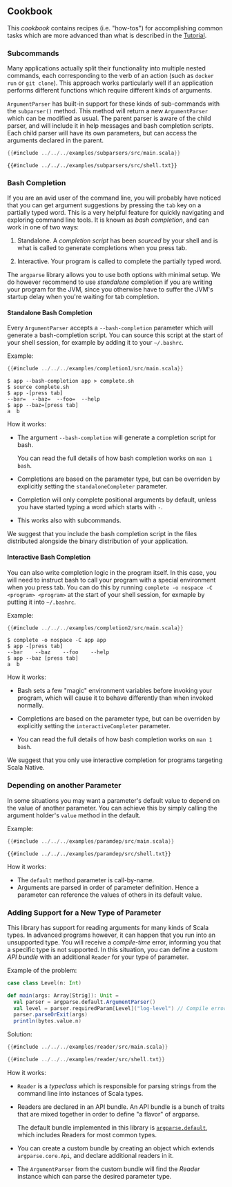 ## Cookbook

This *cookbook* contains recipes (i.e. "how-tos") for accomplishing common tasks
which are more advanced than what is described in the [Tutorial](#tutorial).

### Subcommands

Many applications actually split their functionality into multiple nested
commands, each corresponding to the verb of an action (such as `docker run` or
`git clone`). This approach works particularly well if an application performs
different functions which require different kinds of arguments.

`ArgumentParser` has built-in support for these kinds of sub-commands with the
`subparser()` method. This method will return a new `ArgumentParser` which can
be modified as usual. The parent parser is aware of the child parser, and will
include it in help messages and bash completion scripts. Each child parser will
have its own parameters, but can access the arguments declared in the parent.

```scala
{{#include ../../../examples/subparsers/src/main.scala}}
```

```
{{#include ../../../examples/subparsers/src/shell.txt}}
```

### Bash Completion

If you are an avid user of the command line, you will probably have noticed that
you can get argument suggestions by pressing the `tab` key on a partially typed
word. This is a very helpful feature for quickly navigating and exploring
command line tools. It is known as *bash completion*, and can work in one of two
ways:

1. Standalone. A *completion script* has been *sourced* by your shell and is
   what is called to generate completions when you press tab.

2. Interactive. Your program is called to complete the partially typed word.

The `argparse` library allows you to use both options with minimal setup. We do
however recommend to use *standalone* completion if you are writing your program
for the JVM, since you otherwise have to suffer the JVM's startup delay when
you're waiting for tab completion.

#### Standalone Bash Completion

Every `ArgumentParser` accepts a `--bash-completion` parameter which will
generate a bash-completion script. You can source this script at the start of
your shell session, for example by adding it to your `~/.bashrc`.

Example:

```scala
{{#include ../../../examples/completion1/src/main.scala}}
```

```
$ app --bash-completion app > complete.sh
$ source complete.sh
$ app -[press tab]
--bar=  --baz=  --foo=  --help
$ app --baz=[press tab]
a  b
```

How it works:

- The argument `--bash-completion` will generate a completion script for bash.

  You can read the full details of how bash completion works on `man 1 bash`.

- Completions are based on the parameter type, but can be overriden by
  explicitly setting the `standaloneCompleter` parameter.

- Completion will only complete positional arguments by default, unless you have
  started typing a word which starts with `-`.

- This works also with subcommands.

We suggest that you include the bash completion script in the files distributed alongside the binary distribution of your application.

#### Interactive Bash Completion

You can also write completion logic in the program itself. In this case, you
will need to instruct bash to call your program with a special environment when
you press tab. You can do this by running `complete -o nospace -C <program>
<program>` at the start of your shell session, for exmaple by putting it into
`~/.bashrc`.

Example:

```scala
{{#include ../../../examples/completion2/src/main.scala}}
```

```
$ complete -o nospace -C app app
$ app -[press tab]
--bar    --baz    --foo    --help
$ app --baz [press tab]
a  b
```

How it works:

- Bash sets a few "magic" environment variables before invoking your program,
  which will cause it to behave differently than when invoked normally.

- Completions are based on the parameter type, but can be overriden by
  explicitly setting the `interactiveCompleter` parameter.

- You can read the full details of how bash completion works on `man 1 bash`.

We suggest that you only use interactive completion for programs targeting
Scala Native.

### Depending on another Parameter

In some situations you may want a parameter's default value to depend on the
value of another parameter. You can achieve this by simply calling the
argument holder's `value` method in the default.

Example:

```scala
{{#include ../../../examples/paramdep/src/main.scala}}
```

```
{{#include ../../../examples/paramdep/src/shell.txt}}
```

How it works:

- The `default` method parameter is call-by-name.
- Arguments are parsed in order of parameter definition. Hence a parameter can
  reference the values of others in its default value.

### Adding Support for a New Type of Parameter

This library has support for reading arguments for many kinds of Scala types. In
advanced programs however, it can happen that you run into an unsupported type.
You will receive a *compile-time* error, informing you that a specific type is
not supported. In this situation, you can define a custom *API bundle* with an
additional `Reader` for your type of parameter.

Example of the problem:

```scala
case class Level(n: Int)

def main(args: Array[Strig]): Unit =
  val parser = argparse.default.ArgumentParser()
  val level = parser.requiredParam[Level]("log-level") // Compile error: no Reader[Level] found
  parser.parseOrExit(args)
  println(bytes.value.n)
```

Solution:

```scala
{{#include ../../../examples/reader/src/main.scala}}
```

```scala
{{#include ../../../examples/reader/src/shell.txt}}
```

How it works:

- `Reader` is a *typeclass* which is responsible for parsing strings from the
  command line into instances of Scala types.

- Readers are declared in an API bundle. An API bundle is a bunch of traits that
  are mixed together in order to define "a flavor" of argparse.

  The default bundle implemented in this library is
  [`argparse.default`](../javadoc/api/argparse/default$.html), which includes
  Readers for most common types.

- You can create a custom bundle by creating an object which extends
  `argparse.core.Api`, and declare additional readers in it.

- The `ArgumentParser` from the custom bundle will find the *Reader* instance
  which can parse the desired parameter type.

